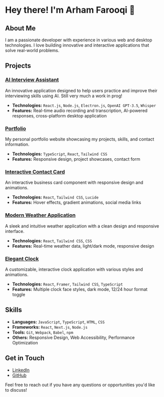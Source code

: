 # Hey there! I'm Arham Farooqi 👋

## About Me
I am a passionate developer with experience in various web and desktop technologies. I love building innovative and interactive applications that solve real-world problems.

## Projects

### [AI Interview Assistant](https://github.com/ArhamF/ai-interview-assistant)
An innovative application designed to help users practice and improve their interviewing skills using AI. Still very much a work in prog!
- **Technologies:** ```React.js```, ```Node.js```, ```Electron.js```, ```OpenAI GPT-3.5```, ```Whisper```
- **Features:** Real-time audio recording and transcription, AI-powered responses, cross-platform desktop application

### [Portfolio](https://github.com/ArhamF/portfolio)
My personal portfolio website showcasing my projects, skills, and contact information.
- **Technologies:** ```TypeScript```, ```React```, ```Tailwind CSS```
- **Features:** Responsive design, project showcases, contact form

### [Interactive Contact Card](https://github.com/ArhamF/contact-card)
An interactive business card component with responsive design and animations.
- **Technologies:** ```React```, ```Tailwind CSS```, ```Lucide```
- **Features:** Hover effects, gradient animations, social media links

### [Modern Weather Application](https://github.com/ArhamF/weather_app)
A sleek and intuitive weather application with a clean design and responsive interface.
- **Technologies:** ```React```, ```Tailwind CSS```, ```CSS```
- **Features:** Real-time weather data, light/dark mode, responsive design

### [Elegant Clock](https://github.com/ArhamF/modern-clock)
A customizable, interactive clock application with various styles and animations.
- **Technologies:** ```React```, ```Framer```, ```Tailwind CSS```, ```TypeScript```
- **Features:** Multiple clock face styles, dark mode, 12/24 hour format toggle

## Skills
- **Languages:** ```JavaScript```, ```TypeScript```, ```HTML```, ```CSS```
- **Frameworks:** ```React```, ```Next.js```, ```Node.js```
- **Tools:** ```Git```, ```Webpack```, ```Babel```, ```npm```
- **Others:** Responsive Design, Web Accessibility, Performance Optimization

## Get in Touch
- [LinkedIn](https://www.linkedin.com/in/arhamf/)
- [GitHub](https://github.com/ArhamF)

Feel free to reach out if you have any questions or opportunities you'd like to discuss!
